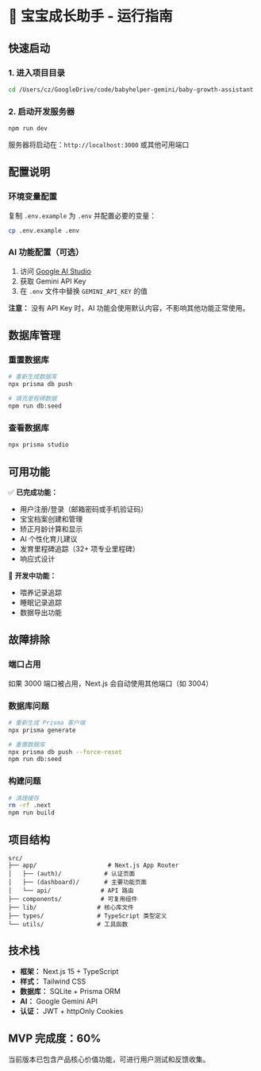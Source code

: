 # 🚀 宝宝成长助手 - 运行指南

## 快速启动

### 1. 进入项目目录
```bash
cd /Users/cz/GoogleDrive/code/babyhelper-gemini/baby-growth-assistant
```

### 2. 启动开发服务器
```bash
npm run dev
```

服务器将启动在：`http://localhost:3000` 或其他可用端口

## 配置说明

### 环境变量配置
复制 `.env.example` 为 `.env` 并配置必要的变量：

```bash
cp .env.example .env
```

### AI 功能配置（可选）
1. 访问 [Google AI Studio](https://ai.google.dev/)
2. 获取 Gemini API Key
3. 在 `.env` 文件中替换 `GEMINI_API_KEY` 的值

**注意：** 没有 API Key 时，AI 功能会使用默认内容，不影响其他功能正常使用。

## 数据库管理

### 重置数据库
```bash
# 重新生成数据库
npx prisma db push

# 填充里程碑数据
npm run db:seed
```

### 查看数据库
```bash
npx prisma studio
```

## 可用功能

✅ **已完成功能：**
- 用户注册/登录（邮箱密码或手机验证码）
- 宝宝档案创建和管理
- 矫正月龄计算和显示
- AI 个性化育儿建议
- 发育里程碑追踪（32+ 项专业里程碑）
- 响应式设计

🔄 **开发中功能：**
- 喂养记录追踪
- 睡眠记录追踪
- 数据导出功能

## 故障排除

### 端口占用
如果 3000 端口被占用，Next.js 会自动使用其他端口（如 3004）

### 数据库问题
```bash
# 重新生成 Prisma 客户端
npx prisma generate

# 重置数据库
npx prisma db push --force-reset
npm run db:seed
```

### 构建问题
```bash
# 清理缓存
rm -rf .next
npm run build
```

## 项目结构

```
src/
├── app/                    # Next.js App Router
│   ├── (auth)/            # 认证页面
│   ├── (dashboard)/       # 主要功能页面
│   └── api/              # API 路由
├── components/           # 可复用组件
├── lib/                 # 核心库文件
├── types/               # TypeScript 类型定义
└── utils/               # 工具函数
```

## 技术栈

- **框架：** Next.js 15 + TypeScript
- **样式：** Tailwind CSS  
- **数据库：** SQLite + Prisma ORM
- **AI：** Google Gemini API
- **认证：** JWT + httpOnly Cookies

## MVP 完成度：60%

当前版本已包含产品核心价值功能，可进行用户测试和反馈收集。